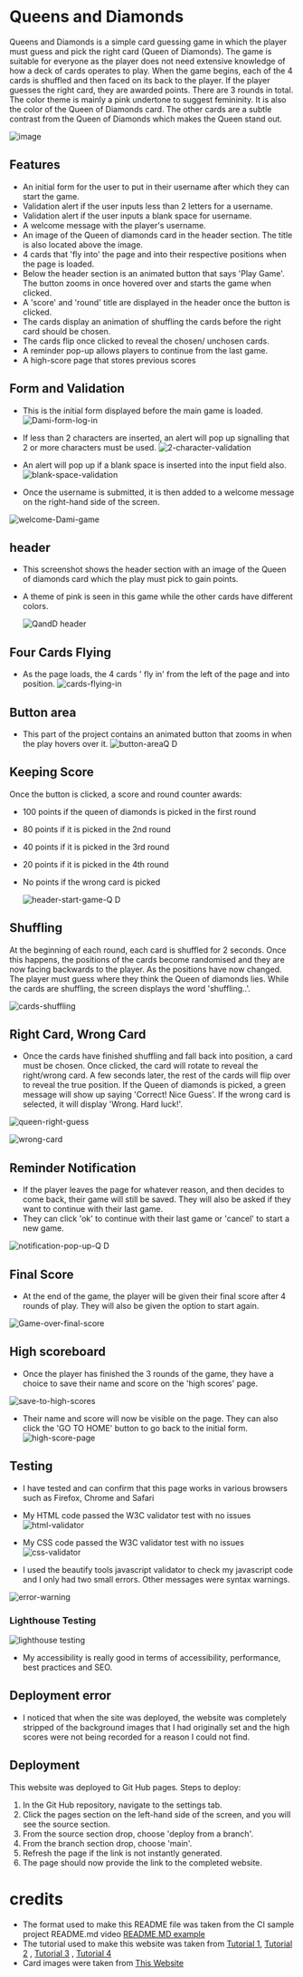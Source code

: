 
# Queens and Diamonds
 
Queens and Diamonds is a simple card guessing game in which the player must guess and pick the right card (Queen of Diamonds). The game is suitable for everyone as the player does not need extensive knowledge of how a deck of cards operates to play. When the game begins, each of the 4 cards is shuffled and then faced on its back to the player. If the player guesses the right card, they are awarded points. There are 3 rounds in total. The color theme is mainly a pink undertone to suggest femininity. It is also the color of the Queen of Diamonds card. The other cards are a subtle contrast from the Queen of Diamonds which makes the Queen stand out.
 
![image](https://user-images.githubusercontent.com/110638513/201011587-9bb162bb-d95b-43ac-8e2c-fed0e944721c.png)
## Features
* An initial form for the user to put in their username after which they can start the game.
* Validation alert if the user inputs less than 2 letters for a username.
* Validation alert if the user inputs a blank space for username.
* A welcome message with the player's username.
* An image of the Queen of diamonds card in the header section. The title is also located above the image.
* 4 cards that 'fly into' the page and into their respective positions when the page is loaded.
* Below the header section is an animated button that says 'Play Game'. The button zooms in once hovered over and starts the game when clicked.
* A 'score' and 'round' title are displayed in the header once the button is clicked.
* The cards display an animation of shuffling the cards before the right card should be chosen.
* The cards flip once clicked to reveal the chosen/ unchosen cards.
* A reminder pop-up allows players to continue from the last game.
* A high-score page that stores previous scores

## Form and Validation
* This is the initial form displayed before the main game is loaded.
![Dami-form-log-in](https://user-images.githubusercontent.com/110638513/210159655-70637068-57cb-4998-a7e3-e4af8751c765.PNG)

* If less than 2 characters are inserted, an alert will pop up signalling that 2 or more characters must be used.
![2-character-validation](https://user-images.githubusercontent.com/110638513/210160275-5bd7be55-da70-4176-a6d4-7fb25aa7d6d5.PNG)

* An alert will pop up if a blank space is inserted into the input field also.
![blank-space-validation](https://user-images.githubusercontent.com/110638513/210160280-de1ef441-ee45-494c-adb0-6fc2ae8e1a70.PNG)

* Once the username is submitted, it is then added to a welcome message on the right-hand side of the screen.

![welcome-Dami-game](https://user-images.githubusercontent.com/110638513/210159636-94ee4f78-ce85-4b3a-bd88-5b80885812eb.PNG)

## header
* This screenshot shows the header section with an image of the Queen of diamonds card which the play must pick to gain points.
* A theme of pink is seen in this game while the other cards have different colors.
 
    ![QandD header](https://user-images.githubusercontent.com/110638513/201012091-5e4f1f84-d908-4ca2-ad67-cf767f1189bc.PNG)
 
## Four Cards Flying
 * As the page loads, the 4 cards ' fly in' from the left of the page and into position.
               ![cards-flying-in](https://user-images.githubusercontent.com/110638513/201000357-6c23243d-ced2-40e9-b875-cbfea61cce38.PNG)
 
 
## Button area
* This part of the project contains an animated button that zooms in when the play hovers over it.
              ![button-areaQ D](https://user-images.githubusercontent.com/110638513/200999878-d6f1249f-9749-4154-97a9-e72c3a9bb4ce.PNG)
 
## Keeping Score
 
Once the button is clicked, a score and round counter awards:
 
* 100 points if the queen of diamonds is picked in the first round
* 80 points if it is picked in the 2nd round
* 40 points if it is picked in the 3rd round
* 20 points if it is picked in the 4th round
* No points if the wrong card is picked
 
    ![header-start-game-Q D](https://user-images.githubusercontent.com/110638513/201002063-aca90758-8c99-48b0-bce9-ed134eda346e.PNG)
 
## Shuffling
At the beginning of each round, each card is shuffled for 2 seconds. Once this happens, the positions of the cards become randomised and they are now facing backwards to the player.
As the positions have now changed. The player must guess where they think the Queen of diamonds lies. While the cards are shuffling, the screen displays the word 'shuffling..'.
 
![cards-shuffling](https://user-images.githubusercontent.com/110638513/201002653-b705d1f1-5dc4-482a-a6da-4b998c80797c.PNG)
 
## Right Card, Wrong Card
 
* Once the cards have finished shuffling and fall back into position, a card must be chosen. Once clicked, the card will rotate to reveal the right/wrong card. A few seconds later, the rest of the cards will flip over to reveal the true position.
If the Queen of diamonds is picked, a green message will show up saying 'Correct! Nice Guess'. If the wrong card is selected, it will display 'Wrong. Hard luck!'.
 
 
![queen-right-guess](https://user-images.githubusercontent.com/110638513/201002675-3a35702b-fb66-4620-83a4-009b232d1207.PNG)
 
![wrong-card](https://user-images.githubusercontent.com/110638513/201003778-8e617a77-fd4e-406f-a77e-4d590966d221.PNG)
 
## Reminder Notification
 
* If the player leaves the page for whatever reason, and then decides to come back, their game will still be saved. They will also be asked if they want to continue with their last game.
* They can click 'ok' to continue with their last game or 'cancel' to start a new game.
 
![notification-pop-up-Q D](https://user-images.githubusercontent.com/110638513/201004969-c17f03b8-ddd3-4240-8ed8-b3d574450f8d.PNG)
 
## Final Score
 
* At the end of the game, the player will be given their final score after 4 rounds of play. They will also be given the option to start again.
 
![Game-over-final-score](https://user-images.githubusercontent.com/110638513/201005231-367ce592-9158-45bc-8c06-e11d1c18d5e1.PNG)

## High scoreboard
* Once the player has finished the 3 rounds of the game, they have a choice to save their name and score on the 'high scores' page.

![save-to-high-scores](https://user-images.githubusercontent.com/110638513/210160517-3706c493-c1ef-473d-9310-4a4dd21a435f.PNG)

* Their name and score will now be visible on the page. They can also click the 'GO TO HOME' button to go back to the initial form.
![high-score-page](https://user-images.githubusercontent.com/110638513/210160516-99fc84a3-63f5-419e-a29b-3be7c83254ed.PNG)

## Testing
 
* I have tested and can confirm that this page works in various browsers such as Firefox, Chrome and Safari
 
* My HTML code passed the  W3C validator test with no issues
![html-validator](https://user-images.githubusercontent.com/110638513/201006122-2bd3dd21-b693-41e3-88f7-bbb884d9dcfd.PNG)
 
*  My CSS code passed the  W3C validator test with no issues
![css-validator](https://user-images.githubusercontent.com/110638513/201006227-2fb6eccd-1e7d-411c-aad9-aa8be8b49ae0.PNG)
 
* I used the beautify tools javascript validator to check my javascript code and I only had two small errors. Other messages were syntax warnings.

![error-warning](https://user-images.githubusercontent.com/110638513/201007074-d598ab9d-0b6a-4d4f-a6f2-4e5f82b80fee.PNG)
 
### Lighthouse Testing
 
![lighthouse testing](https://user-images.githubusercontent.com/110638513/210160775-6f0dc118-f3a9-493c-a7b6-0e4b1b3c55da.PNG)
* My accessibility is really good in terms of accessibility, performance, best practices and SEO.

## Deployment error 
* I noticed that when the site was deployed, the website was completely stripped of the background images that I had originally set and the high scores were not being recorded for a reason I could not find.

## Deployment
This website was deployed to Git Hub pages.
Steps to deploy:
 
1. In the Git Hub repository, navigate to the settings tab.
2. Click the pages section on the left-hand side of the screen, and you will see the source section.
3. From the source section drop, choose 'deploy from a branch'.
4. From the branch section drop, choose 'main'.
5. Refresh the page if the link is not instantly generated.
6. The page should now provide the link to the completed website.
 
# credits
 
 
* The format used to make this README file was taken from the CI sample project README.md video [README.MD example](https://learn.codeinstitute.net/courses/course-v1:CodeInstitute+CSSE_PAGPPF+2021_Q2/courseware/66cf361c769a41d496f5001fae6f9be7/3b5cd5dc8313462aa5975a3c9b9a1a3c/)
* The tutorial used to make this website was taken from [Tutorial 1](https://www.youtube.com/watch?v=uyVTJelJq0A&t=3216s),
                                                                [Tutorial 2](https://www.youtube.com/watch?v=Pcf4F5xa1xs ) ,
                                               [Tutorial 3](https://www.youtube.com/watch?v=PkxA6m-NNCY ) ,
                                               [Tutorial 4](https://www.youtube.com/watch?v=qGM5pUUp56Q&t=316s)
* Card images were taken from [This Website](https://game-icons.net/1x1/aussiesim/card-ace-diamonds.html#download )  
 
